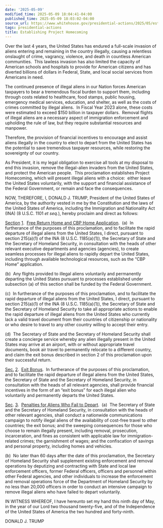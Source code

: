 ```yaml
---
date: '2025-05-09'
modified_time: 2025-05-09 18:04:41-04:00
published_time: 2025-05-09 18:03:02-04:00
source_url: https://www.whitehouse.gov/presidential-actions/2025/05/establishing-project-homecoming/
tags: presidential-actions
title: Establishing Project Homecoming
---
```

 
Over the last 4 years, the United States has endured a full-scale
invasion of aliens entering and remaining in the country illegally,
causing a relentless onslaught of crime, vagrancy, violence, and death
in countless American communities.  This lawless invasion has also
limited the capacity of American schools and hospitals to provide for
American citizens and has diverted billions of dollars in Federal,
State, and local social services from Americans in need.

The continued presence of illegal aliens in our Nation forces American
taxpayers to bear a tremendous fiscal burden to support them, including
through costs related to healthcare, food stamps, public housing,
emergency medical services, education, and shelter, as well as the costs
of crimes committed by illegal aliens.  In Fiscal Year 2023 alone, these
costs were estimated to exceed $150 billion in taxpayer dollars.
 Removal flights of illegal aliens are a necessary aspect of immigration
enforcement and upholding the rule of law, but they require substantial
resources and manpower.

Therefore, the provision of financial incentives to encourage and assist
aliens illegally in the country to elect to depart from the United
States has the potential to save tremendous taxpayer resources, while
restoring the sovereignty of our country.

As President, it is my legal obligation to exercise all tools at my
disposal to end this invasion, remove the illegal-alien invaders from
the United States, and protect the American people.  This proclamation
establishes Project Homecoming, which will present illegal aliens with a
choice:  either leave the United States voluntarily, with the support
and financial assistance of the Federal Government, or remain and face
the consequences.

NOW, THEREFORE, I, DONALD J. TRUMP, President of the United States of
America, by the authority vested in me by the Constitution and the laws
of the United States of America, including the Immigration and
Nationality Act (INA) (8 U.S.C. 1101 *et seq.*), hereby proclaim and
direct as follows:

<u>Section</u> <span style="text-decoration: underline">1</span>.
 <span style="text-decoration: underline">Free Return Home and CBP Home
Application</span>.  (a)  In furtherance of the purposes of this
proclamation, and to facilitate the rapid departure of illegal aliens
from the United States, I direct, pursuant to section 215(a)(1) of the
INA (8 U.S.C. 1185(a)(1)), the Secretary of State and the Secretary of
Homeland Security, in consultation with the heads of other relevant
executive departments and agencies (agencies), to create seamless
processes for illegal aliens to rapidly depart the United States,
including through available technological resources, such as the “CBP
Home” application.

(b)  Any flights provided to illegal aliens voluntarily and permanently
departing the United States pursuant to processes established under
subsection (a) of this section shall be funded by the Federal
Government.

(c)  In furtherance of the purposes of this proclamation, and to
facilitate the rapid departure of illegal aliens from the United States,
I direct, pursuant to section 215(a)(1) of the INA (8 U.S.C.
1185(a)(1)), the Secretary of State and the Secretary of Homeland
Security to take all appropriate actions to enable the rapid departure
of illegal aliens from the United States who currently lack a valid
travel document from their countries of citizenship or nationality or
who desire to travel to any other country willing to accept their entry.

(d)  The Secretary of State and the Secretary of Homeland Security shall
create a concierge service whereby any alien illegally present in the
United States may arrive at an airport, with or without appropriate
travel documents, book air travel to permanently relocate to a different
country, and claim the exit bonus described in section 2 of this
proclamation upon their successful return.

<span style="text-decoration: underline">Sec.</span>
<span style="text-decoration: underline">2</span>. 
<span style="text-decoration: underline">Exit Bonus</span>.  In
furtherance of the purposes of this proclamation, and to facilitate the
rapid departure of illegal aliens from the United States, the Secretary
of State and the Secretary of Homeland Security, in consultation with
the heads of all relevant agencies, shall provide financial incentives
in the form of an “exit bonus” for each illegal alien who voluntarily
and permanently departs the United States.

<span style="text-decoration: underline">Sec</span>.
<span style="text-decoration: underline">3</span>. 
<span style="text-decoration: underline">Penalties for Aliens Who Fail
to Depart</span>.  (a)  The Secretary of State and the Secretary of
Homeland Security, in consultation with the heads of other relevant
agencies, shall conduct a nationwide communications campaign to notify
illegal aliens of the availability of cost-free travel to other
countries; the exit bonus; and the sweeping consequences for those who
choose to remain illegally present, including removal, prosecution,
incarceration, and fines as consistent with applicable law for
immigration-related crimes; the garnishment of wages; and the
confiscation of savings and personal property, including homes and
vehicles.

(b)  No later than 60 days after the date of this proclamation, the
Secretary of Homeland Security shall supplement existing enforcement and
removal operations by deputizing and contracting with State and local
law enforcement officers, former Federal officers, officers and
personnel within other Federal agencies, and other individuals to
increase the enforcement and removal operations force of the Department
of Homeland Security by no less than 20,000 officers in order to conduct
an intensive campaign to remove illegal aliens who have failed to depart
voluntarily.

IN WITNESS WHEREOF, I have hereunto set my hand this ninth day of May,
in the year of our Lord two thousand twenty-five, and of the
Independence of the United States of America the two hundred and
forty-ninth.

DONALD J. TRUMP
